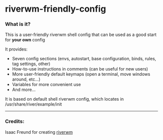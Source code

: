 # riverwm-friendly-config

### What is it?

This is a user-friendly riverwm shell config that can be used as a good start for **your own** config

It provides:
- Seven config sections (envs, autostart, base configuration, binds, rules, tag settings, other)
- How-to-use instructions in comments (сan be useful for new users)
- More user-friendly default keymaps (open a terminal, move windows around, etc...)
- Variables for more convenient use
- And more...

It is based on default shell riverwm config, which locates in /usr/share/river/example/init

---------

### Credits:

Isaac Freund for creating [riverwm](https://codeberg.org/river/river)
